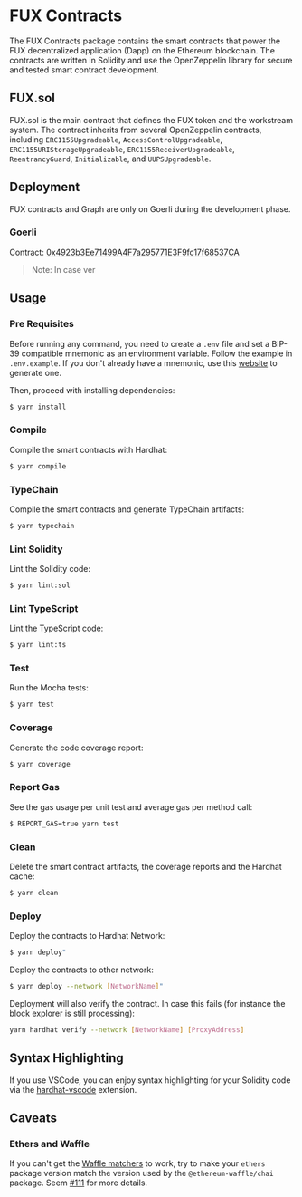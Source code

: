 # FUX Contracts

The FUX Contracts package contains the smart contracts that power the FUX decentralized application (Dapp) on the Ethereum blockchain. The contracts are written in Solidity and use the OpenZeppelin library for secure and tested smart contract development.

## FUX.sol

FUX.sol is the main contract that defines the FUX token and the workstream system. The contract inherits from several OpenZeppelin contracts, including `ERC1155Upgradeable`, `AccessControlUpgradeable`, `ERC1155URIStorageUpgradeable`, `ERC1155ReceiverUpgradeable`, `ReentrancyGuard`, `Initializable`, and `UUPSUpgradeable`.

## Deployment

FUX contracts and Graph are only on Goerli during the development phase.

### Goerli

Contract: [0x4923b3Ee71499A4F7a295771E3F9fc17f68537CA](https://goerli.etherscan.io/address/0x4923b3Ee71499A4F7a295771E3F9fc17f68537CA)

> Note: In case ver

## Usage

### Pre Requisites

Before running any command, you need to create a `.env` file and set a BIP-39 compatible mnemonic as an environment
variable. Follow the example in `.env.example`. If you don't already have a mnemonic, use this [website](https://iancoleman.io/bip39/) to generate one.

Then, proceed with installing dependencies:

```sh
$ yarn install
```

### Compile

Compile the smart contracts with Hardhat:

```sh
$ yarn compile
```

### TypeChain

Compile the smart contracts and generate TypeChain artifacts:

```sh
$ yarn typechain
```

### Lint Solidity

Lint the Solidity code:

```sh
$ yarn lint:sol
```

### Lint TypeScript

Lint the TypeScript code:

```sh
$ yarn lint:ts
```

### Test

Run the Mocha tests:

```sh
$ yarn test
```

### Coverage

Generate the code coverage report:

```sh
$ yarn coverage
```

### Report Gas

See the gas usage per unit test and average gas per method call:

```sh
$ REPORT_GAS=true yarn test
```

### Clean

Delete the smart contract artifacts, the coverage reports and the Hardhat cache:

```sh
$ yarn clean
```

### Deploy

Deploy the contracts to Hardhat Network:

```sh
$ yarn deploy"
```

Deploy the contracts to other network:

```sh
$ yarn deploy --network [NetworkName]"
```

Deployment will also verify the contract. In case this fails (for instance the block explorer is still processing):

```sh
yarn hardhat verify --network [NetworkName] [ProxyAddress]
```

## Syntax Highlighting

If you use VSCode, you can enjoy syntax highlighting for your Solidity code via the [hardhat-vscode](https://github.com/NomicFoundation/hardhat-vscode) extension.

## Caveats

### Ethers and Waffle

If you can't get the [Waffle matchers](https://ethereum-waffle.readthedocs.io/en/latest/matchers.html) to work, try to
make your `ethers` package version match the version used by the `@ethereum-waffle/chai` package. Seem
[#111](https://github.com/paulrberg/solidity-template/issues/111) for more details.
